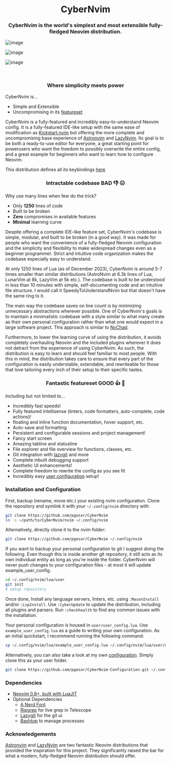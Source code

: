 <h1 align="center">CyberNvim</h1>

<h3 align="center"><b>CyberNvim is the world's simplest and most extensible
fully-fledged Neovim distribution.</b></h3>

![image](https://github.com/pgosar/CyberNvim/assets/55164602/cc10e969-604c-440f-86dd-0232c2922c44)

![image](https://github.com/pgosar/CyberNvim/assets/55164602/c631a376-e00a-41ad-9c89-178af63475a1)

![image](https://github.com/pgosar/CyberNvim/assets/55164602/1e6dc5d5-9945-405b-9e63-0aa2afe604c3)

</br>
<h3 align="center"><b>Where simplicity meets power</b></h3>

CyberNvim is...

* Simple and Extensible
* Uncompromising in its [featureset](#fantastic-featureset-good--)

CyberNvim is a fully-featured and incredibly easy-to-understand Neovim config.
It is a fully-featured IDE-like setup with the same ease of modification as
[Kickstart.nvim](https://github.com/nvim-lua/kickstart.nvim) but offering the
more complete and uncompromising base experience of
[Astronvim](https://github.com/AstroNvim/AstroNvim/tree/main) and
[LazyNvim](https://github.com/LazyVim/LazyVim).
Its goal is to be both a ready-to-use editor for everyone, a great starting
point for powerusers who want the freedom to possibly overwrite the entire config,
and a great example for beginners who want to learn how to configure Neovim.

This distribution defines all its keybindings
[here](https://github.com/pgosar/CyberNvim/blob/main/lua/core/keybindings.lua)

<h3 align="center"><b>Intractable codebase BAD 👎 ☹️</b></h3>

Why use many lines when few do the trick?

* Only <b>1250</b> lines of code
* Built to be broken
* <b>Zero</b> compromises in available features
* <b>Minimal</b> learning curve

Despite offering a complete IDE-like feature set, CyberNvim's codebase is simple, 
modular, and built to be broken (in a good way). It was made for people
who want the convenience of a fully-fledged Neovim configuration and the
simplicity and flexibility to make widespread changes even as a beginner programmer.
Strict and intuitive code organization makes the codebase especially easy to
understand.

At only 1250 lines of Lua (as of December 2023), CyberNvim is around 5-7 times
smaller than similar distributions (AstroNvim at 6.3k lines of Lua, LunarVim
at 8k, LazyVim at 5k etc.). The codebase is built to be understood in less
than 10 minutes with simple, self-documenting code and an intuitive file
structure. I would call it SpeedyToUnderstandNvim but that doesn't have
the same ring to it.

The main way the codebase saves on line count is by minimizing unnecessary
abstractions wherever possible. One of CyberNvim's goals is to maintain a
minimalistic codebase with a style similar to what many create as their own
personal configuration rather than what one would expect in a large
software project. This approach is similar to
[NvChad](https://github.com/NvChad/NvChad/tree/v2.0).

Furthermore, to lower the learning curve of using the distribution, it avoids 
completely overhauling Neovim and the included plugins wherever it does not detract 
from the experience of using CyberNvim. As such, the distribution is easy to learn 
and should feel familiar to most people. With this in mind, the distribution takes 
care to ensure that every part of the configuration is easily understable, extendable, 
and rewriteable for those that love tailoring every inch of their setup to their specific tastes.

<h3 align="center"><b>Fantastic featureset GOOD 👍 🥰</b></h3>

Including but not limited to...

* Incredibly fast speeds!
* Fully featured intellisense (linters, code formatters, auto-complete, code actions)!
* floating and inline function documentation, hover support, etc.
* Auto-save and formatting
* Persistent and configurable sessions and project management!
* Fancy start screen
* Amazing tabline and statusline
* File explorer and file overview for functions, classes, etc.
* Git integration with [lazygit](https://github.com/jesseduffield/lazygit)
and more
* Complete inbuilt debugging support
* Aesthetic UI enhancements!
* Complete freedom to rewrite the config as you see fit
* Incredibly easy [user configuration](https://github.com/pgosar/CyberNvim-Configuration) setup!

### Installation and Configuration
First, backup (rename, move etc.) your existing nvim configuration.
Clone the repository and symlink it with your `~/.config/nvim` directory with

``` bash
git clone https://github.com/pgosar/CyberNvim
ln -s ~/path/to/CyberNvim/nvim ~/.config/nvim
```

Alternatively, directly clone it to the nvim folder:
```bash
git clone https://github.com/pgosar/CyberNvim ~/.config/nvim
```

If you want to backup your personal configuration to git I suggest doing the following.
Even though this is inside another git repository, it still acts as its own individual
entity as long as you're inside the folder. CyberNvim will never push changes to your
configuration files - at most it will update example_user_config.
```bash
cd ~/.config/nvim/lua/user
git init
# setup repository
```

Once done, Install any language servers, linters, etc. using `:MasonInstall`
and/or `:LspInstall`. Use `:CyberUpdate` to update the distribution, including all
plugins and parsers. Run `:checkhealth` to find any common issues with the installation.

Your personal configuration is housed in `user/user_config.lua`. Use `example_user_config.lua`
as a guide to writing your own configuration. As an initial quickstart, I recommend
running the following command:
```bash
cp ~/.config/nvim/lua/example_user_config.lua ~/.config/nvim/lua/user/user_config.lua
```
Alternatively, you can also take a look at my own
[configuration](https://github.com/pgosar/CyberNvim-Configuration.git). Simply
clone this as your user folder.
```bash
git clone https://github.com/pgosar/CyberNvim-Configuration.git ~/.config/nvim/lua/user
```

### Dependencies

* [Neovim 0.8+, built with LuaJIT](https://github.com/neovim/neovim/releases/tag/stable)
* Optional Dependencies
  * [A Nerd Font](https://www.nerdfonts.com/font-downloads)
  * [Ripgrep](https://github.com/BurntSushi/ripgrep) for live grep in Telescope
  * [Lazygit](https://github.com/jesseduffield/lazygit) for the git ui
  * [Bashtop](https://github.com/aristocratos/bashtop) to manage processes


### Acknowledgements

[Astronvim](https://github.com/AstroNvim/AstroNvim/tree/main) and
[LazyNvim](https://github.com/LazyVim/LazyVim) are two fantastic Neovim distributions that provided
the inspiration for this project. They significantly raised the bar for what a modern, fully-fledged
Neovim distribution should offer.
